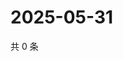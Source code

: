 # 2025-05-31

共 0 条

<!-- BEGIN ZHIHUQUESTIONS -->
<!-- 最后更新时间 Sat May 31 2025 02:15:24 GMT+0800 (China Standard Time) -->

<!-- END ZHIHUQUESTIONS -->
